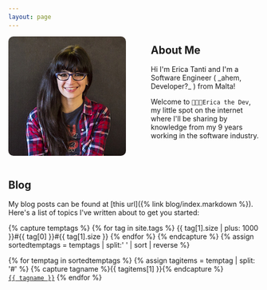 ```yaml
---
layout: page
---
```


<img style="float: left; border-radius: 10px; margin-right: 50px;" src="/assets/erica_tanti.jpg">

<h2>About Me</h2>
Hi I'm Erica Tanti and I'm a Software Engineer ( _ahem, Developer?_ ) from Malta! 

Welcome to `👩🏻‍💻Erica the Dev`, my little spot on the internet where I'll be sharing
by knowledge from my 9 years working in the software industry.

<br />
<br />

<h2>Blog</h2>
My blog posts can be found at [this url]({% link blog/index.markdown %}). Here's a list of topics I've written about to get you started:

{% capture temptags %}
  {% for tag in site.tags %}
    {{ tag[1].size | plus: 1000 }}#{{ tag[0] }}#{{ tag[1].size }}
  {% endfor %}
{% endcapture %}
{% assign sortedtemptags = temptags | split:' ' | sort | reverse %}
<p>
    {% for temptag in sortedtemptags %}
        {% assign tagitems = temptag | split: '#' %}
        {% capture tagname %}{{ tagitems[1] }}{% endcapture %}
        <a href="/tag/{{ tagname }}"><code class="highligher-rouge"><nobr>{{ tagname }}</nobr></code></a>
    {% endfor %}
</p>